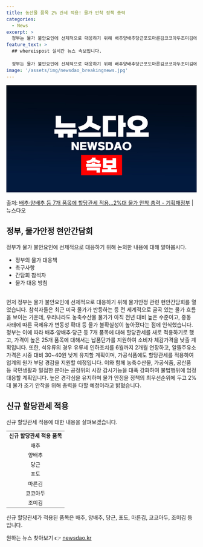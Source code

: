 ```yaml
---
title: 농산물 품목 2% 관세 적용! 물가 안착 정책 총력
categories:
  - News
excerpt: >
  정부는 물가 불안요인에 선제적으로 대응하기 위해 배추양배추당근포도마른김코코아두조미김에 신규 할당관세를 적용하…
feature_text: >
  ## whereispost 실시간 뉴스 속보입니다.

  정부는 물가 불안요인에 선제적으로 대응하기 위해 배추양배추당근포도마른김코코아두조미김에 신규 할당관세를 적용하…
image: '/assets/img/newsdao_breakingnews.jpg'
---
```


![뉴스다오 속보](/assets/img/newsdao_breakingnews.jpg)

<p>출처: <a href="https://newsdao.kr/3661" rel="dofollow">배추·양배추 등 7개 품목에 할당관세 적용…2%대 물가 안착 총력 - 기획재정부</a> | 뉴스다오</p>

<h2 data-ke-size="size26">정부, 물가안정 현안간담회</h2>
<p data-ke-size="size16">정부가 물가 불안요인에 선제적으로 대응하기 위해 논의한 내용에 대해 알아봅시다.</p>
<ul>
  <li>정부의 물가 대응책</li>
  <li>촉구사항</li>
  <li>간담회 참석자</li>
  <li>물가 대응 방침</li>
</ul>
<br>
먼저 정부는 물가 불안요인에 선제적으로 대응하기 위해 물가안정 관련 현안간담회를 열었습니다. 참석자들은 최근 미국 물가가 반등하는 등 전 세계적으로 굴곡 있는 물가 흐름을 보이는 가운데, 우리나라도 농축수산물 물가가 아직 전년 대비 높은 수준이고, 중동 사태에 따른 국제유가 변동성 확대 등 물가 불확실성이 높아졌다는 점에 인식했습니다. 정부는 이에 따라 배추·양배추·당근 등 7개 품목에 대해 할당관세를 새로 적용하기로 했고, 가격이 높은 25개 품목에 대해서는 납품단가를 지원하여 소비자 체감가격을 낮출 계획입니다. 또한, 석유류의 경우 유류세 인하조치를 6월까지 2개월 연장하고, 알뜰주유소 가격은 시중 대비 30~40원 낮게 유지할 계획이며, 가공식품에도 할당관세를 적용하여 업계의 원가 부담 경감을 지원할 예정입니다. 이와 함께 농축수산물, 가공식품, 공산품 등 국민생활과 밀접한 분야는 공정위의 시장 감시기능을 대폭 강화하여 불법행위에 엄정 대응할 계획입니다. 높은 경각심을 유지하며 물가 안정을 정책의 최우선순위에 두고 2%대 물가 조기 안착을 위해 총력을 다할 예정이라고 밝혔습니다.

<h2 data-ke-size="size26">신규 할당관세 적용</h2>
<p data-ke-size="size16">신규 할당관세 적용에 대한 내용을 살펴보겠습니다.</p>
<table>
  <tr>
    <td style="text-align: center; height: 17px;"><b>신규 할당관세 적용 품목</b></td>
  </tr>
  <tr>
    <td style="text-align: center; height: 17px;">배추</td>
  </tr>
  <tr>
    <td style="text-align: center; height: 17px;">양배추</td>
  </tr>
  <tr>
    <td style="text-align: center; height: 17px;">당근</td>
  </tr>
  <tr>
    <td style="text-align: center; height: 17px;">포도</td>
  </tr>
  <tr>
    <td style="text-align: center; height: 17px;">마른김</td>
  </tr>
   <tr>
    <td style="text-align: center; height: 17px;">코코아두</td>
  </tr>
  <tr>
    <td style="text-align: center; height: 17px;">조미김</td>
  </tr>
</table>
<p data-ke-size="size16">신규 할당관세가 적용된 품목은 배추, 양배추, 당근, 포도, 마른김, 코코아두, 조미김 등입니다.</p> 

원하는 뉴스 찾아보기 👉 <a href="https://newsdao.kr" rel="dofollow">newsdao.kr</a>


